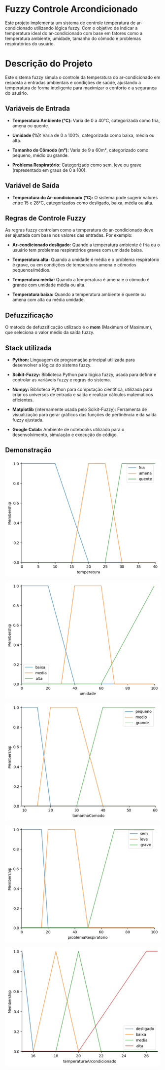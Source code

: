 
# Fuzzy Controle Arcondicionado
Este projeto implementa um sistema de controle temperatura de ar-condicionado utilizando lógica fuzzy. 
Com o objetivo de indicar a temperatura ideal do ar-condicionado com base em fatores como a temperatura ambiente, umidade, tamanho do cômodo e problemas respiratórios do usuário.

# Descrição do Projeto
Este sistema fuzzy simula o controle da temperatura do ar-condicionado em resposta a entradas ambientais e condições de saúde, ajustando a temperatura de forma inteligente para maximizar o conforto e a segurança do usuário.

## Variáveis de Entrada

- **Temperatura Ambiente (°C):** Varia de 0 a 40°C, categorizada como fria, amena ou quente.

- **Umidade (%):** Varia de 0 a 100%, categorizada como baixa, média ou alta.

- **Tamanho do Cômodo (m²):** Varia de 9 a 60m², categorizado como pequeno, médio ou grande.

- **Problema Respiratório:** Categorizado como sem, leve ou grave (representado em graus de 0 a 100).

## Variável de Saída
- **Temperatura do Ar-condicionado (°C):** O sistema pode sugerir valores entre 15 e 28°C, categorizados como desligado, baixa, média ou alta.

## Regras de Controle Fuzzy
As regras fuzzy controlam como a temperatura do ar-condicionado deve ser ajustada com base nos valores das entradas. Por exemplo:

- **Ar-condicionado desligado:** Quando a temperatura ambiente é fria ou o usuário tem problemas respiratórios graves com umidade baixa.

- **Temperatura alta:** Quando a umidade é média e o problema respiratório é grave, ou em condições de temperatura amena e cômodos pequenos/médios.

- **Temperatura média:** Quando a temperatura é amena e o cômodo é grande com umidade média ou alta.

- **Temperatura baixa:** Quando a temperatura ambiente é quente ou amena com alta ou média umidade.

## Defuzzificação
O método de defuzzificação utilizado é o **mom** (Maximum of Maximum), que seleciona o valor médio da saída fuzzy.
## Stack utilizada

- **Python:** Linguagem de programação principal utilizada para desenvolver a lógica do sistema fuzzy.

- **Scikit-Fuzzy:** Biblioteca Python para lógica fuzzy, usada para definir e controlar as variáveis fuzzy e regras do sistema.

- **Numpy:** Biblioteca Python para computação científica, utilizada para criar os universos de entrada e saída e realizar cálculos matemáticos eficientes.

- **Matplotlib** (internamente usada pelo Scikit-Fuzzy): Ferramenta de visualização para gerar gráficos das funções de pertinência e da saída fuzzy ajustada.

- **Google Colab:** Ambiente de notebooks utilizado para o desenvolvimento, simulação e execução do código.



## Demonstração

![Grafico de temperatura](https://github.com/DanyloHenrique/FuzzyControleArcondicionado/blob/main/graficos/grafico-temperatura.png)

![Grafico de umidade](https://github.com/DanyloHenrique/FuzzyControleArcondicionado/blob/main/graficos/grafico-umidade.png)

![Grafico de tamanho do comodo](https://github.com/DanyloHenrique/FuzzyControleArcondicionado/blob/main/graficos/grafico-tamanhoComodo.png)

![Grafico de problema respiratório](https://github.com/DanyloHenrique/FuzzyControleArcondicionado/blob/main/graficos/grafico-problemaRespiratorio.png)

![Grafico de temperatura do ar-condicionado](https://github.com/DanyloHenrique/FuzzyControleArcondicionado/blob/main/graficos/grafico-temperaturaArcondicionado.png)

